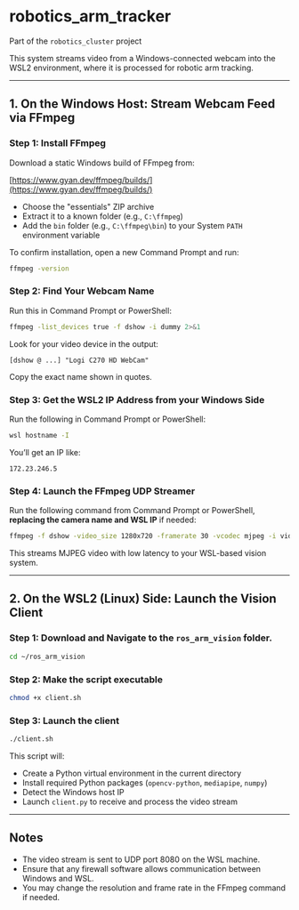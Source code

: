 # robotics_arm_tracker  
Part of the `robotics_cluster` project  

This system streams video from a Windows-connected webcam into the WSL2 environment, where it is processed for robotic arm tracking.

---

## 1. On the Windows Host: Stream Webcam Feed via FFmpeg

### Step 1: Install FFmpeg

Download a static Windows build of FFmpeg from:

[https://www.gyan.dev/ffmpeg/builds/](https://www.gyan.dev/ffmpeg/builds/)

- Choose the "essentials" ZIP archive
- Extract it to a known folder (e.g., `C:\ffmpeg`)
- Add the `bin` folder (e.g., `C:\ffmpeg\bin`) to your System `PATH` environment variable

To confirm installation, open a new Command Prompt and run:

```bash
ffmpeg -version
```

### Step 2: Find Your Webcam Name

Run this in Command Prompt or PowerShell:

```bash
ffmpeg -list_devices true -f dshow -i dummy 2>&1
```

Look for your video device in the output:

```
[dshow @ ...] "Logi C270 HD WebCam"
```

Copy the exact name shown in quotes.

### Step 3: Get the WSL2 IP Address from your Windows Side

Run the following in Command Prompt or PowerShell:

```bash
wsl hostname -I
```

You’ll get an IP like:

```
172.23.246.5
```

### Step 4: Launch the FFmpeg UDP Streamer

Run the following command from Command Prompt or PowerShell, **replacing the camera name and WSL IP** if needed:

```bash
ffmpeg -f dshow -video_size 1280x720 -framerate 30 -vcodec mjpeg -i video="Logitech Webcam C270" -vcodec copy -fflags nobuffer -flags low_delay -f mjpeg udp://172.23.246.5:8080?pkt_size=1316
```

This streams MJPEG video with low latency to your WSL-based vision system.

---

## 2. On the WSL2 (Linux) Side: Launch the Vision Client

### Step 1: Download and Navigate to the `ros_arm_vision` folder.

```bash
cd ~/ros_arm_vision
```

### Step 2: Make the script executable

```bash
chmod +x client.sh
```

### Step 3: Launch the client

```bash
./client.sh
```

This script will:

- Create a Python virtual environment in the current directory
- Install required Python packages (`opencv-python`, `mediapipe`, `numpy`)
- Detect the Windows host IP
- Launch `client.py` to receive and process the video stream

---

## Notes

- The video stream is sent to UDP port 8080 on the WSL machine.
- Ensure that any firewall software allows communication between Windows and WSL.
- You may change the resolution and frame rate in the FFmpeg command if needed.
